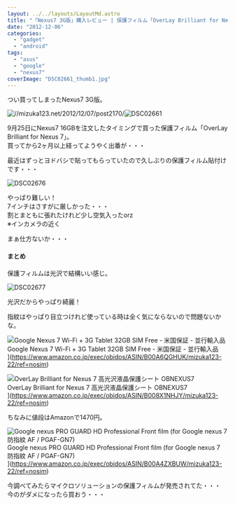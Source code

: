 ```yaml
---
layout: ../../layouts/LayoutMd.astro
title: "「Nexus7 3G版」購入レビュー | 保護フィルム「OverLay Brilliant for Nexus 7」"
date: "2012-12-06"
categories: 
  - "gadget"
  - "android"
tags: 
  - "asus"
  - "google"
  - "nexus7"
coverImage: "DSC02661_thumb1.jpg"
---
```


つい買ってしまったNexus7 3G版。

![//mizuka123.net/2012/12/07/post2170/](/archive/images/DSC026611.jpg "「Nexus7 3G版」購入レビュー | 購入～開封 » みずかるちゃー")![DSC02661](/archive/images/DSC02661_thumb1.jpg "DSC02661")


9月25日にNexus7 16GBを注文したタイミングで買った保護フィルム「OverLay Brilliant for Nexus 7」。  
買ってから2ヶ月以上経ってようやく出番が・・・

最近はずっとヨドバシで貼ってもらっていたので久しぶりの保護フィルム貼付けです・・・

![DSC02676](/archive/images/DSC02676_thumb.jpg "DSC02676")


やっぱり難しい！  
7インチはさすがに厳しかった・・・  
割とまともに張れたけれど少し空気入ったorz  
※インカメラの近く

まぁ仕方ないか・・・

#### まとめ

保護フィルムは光沢で結構いい感じ。

![DSC02677](/archive/images/DSC02677_thumb.jpg "DSC02677")


光沢だからやっぱり綺麗！

指紋はやっぱり目立つけれど使っている時は全く気にならないので問題ないかな。

![Google Nexus 7 Wi-Fi + 3G Tablet 32GB SIM Free - 米国保証 - 並行輸入品](/archive/images/41OjNcR2FTL._SL160_.jpg)  
Google Nexus 7 Wi-Fi + 3G Tablet 32GB SIM Free - 米国保証 - 並行輸入品  
](https://www.amazon.co.jp/exec/obidos/ASIN/B00A6QGHUK/mizuka123-22/ref=nosim)

![OverLay Brilliant for Nexus 7 高光沢液晶保護シート OBNEXUS7](/archive/images/31k7gKlnHGL._SL160_.jpg)  
OverLay Brilliant for Nexus 7 高光沢液晶保護シート OBNEXUS7  
](https://www.amazon.co.jp/exec/obidos/ASIN/B008X1NHJY/mizuka123-22/ref=nosim)

ちなみに値段はAmazonで1470円。

![Google nexus PRO GUARD  HD Professional Front film (for Google nexus 7 防指紋 AF / PGAF-GN7)](/archive/images/41LXsk1FDjL._SL160_.jpg)  
Google nexus PRO GUARD HD Professional Front film (for Google nexus 7 防指紋 AF / PGAF-GN7)  
](https://www.amazon.co.jp/exec/obidos/ASIN/B00A4ZXBUW/mizuka123-22/ref=nosim)

今調べてみたらマイクロソリューションの保護フィルムが発売されてた・・・  
今のがダメになったら買おう・・・
